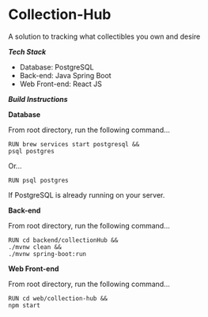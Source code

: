 # Collection-Hub
A solution to tracking what collectibles you own and desire

***Tech Stack***

 - Database: PostgreSQL
 - Back-end: Java Spring Boot
 - Web Front-end: React JS

 

***Build Instructions***

**Database**

From root directory, run the following command...
```
RUN brew services start postgresql &&
psql postgres
```
Or...
```
RUN psql postgres
```
If PostgreSQL is already running on your server.


**Back-end**

From root directory, run the following command...
```
RUN cd backend/collectionHub &&
./mvnw clean &&
./mvnw spring-boot:run
```


**Web Front-end**

From root directory, run the following command...
```
RUN cd web/collection-hub &&
npm start
```